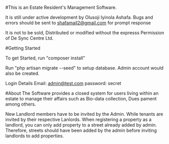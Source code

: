 #This is an Estate Resident's Management Software. 

It is still under active development by Olusoji Iyinola Ashafa. Bugs and errors should be sent to shafamail2@gmail.com for prompt response

It is not to be sold, Distributed or modified without the expresss Permission of De Sync Centre Ltd.

#Getting Started

To get Started, run "composer install"

Run "php artisan migrate --seed" to setup database.
Admin account would also be created. 

Login Details 
Email: admin@test.com
password: secret

#About
The Software provides a closed system for users living within an estate to manage their affairs such as Bio-data collection, Dues pament among others.

New Landlord members have to be invited by the Admin. While tenants are invited by their respective Lanlords. When registering a property as a landlord, you can only add property to a street already added by admin. Therefore, streets should have been added by the admin before inviting landlords to add properties.
